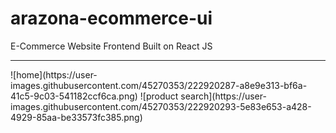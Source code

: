 # arazona-ecommerce-ui
E-Commerce Website Frontend Built on React JS
<hr />
![home](https://user-images.githubusercontent.com/45270353/222920287-a8e9e313-bf6a-41c5-9c03-541182ccf6ca.png)
![product search](https://user-images.githubusercontent.com/45270353/222920293-5e83e653-a428-4929-85aa-be33573fc385.png)
